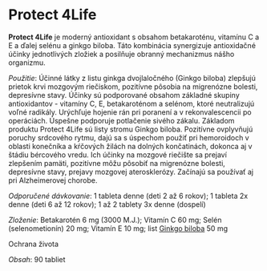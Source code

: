 Protect 4Life
==============

**Protect 4Life** je moderný antioxidant s obsahom betakaroténu, vitamínu C a E
a ďalej selénu a ginkgo biloba. Táto kombinácia synergizuje antioxidačné účinky
jednotlivých zložiek a posilňuje obranný mechanizmus nášho organizmu.

*Použitie*: Účinné látky z listu ginkga dvojlaločného (Ginkgo biloba) zlepšujú
prietok krvi mozgovým riečiskom, pozitívne pôsobia na migrenózne bolesti,
depresívne stavy. Účinky sú podporované obsahom základné skupiny antioxidantov -
vitamíny C, E, betakaroténom a selénom, ktoré neutralizujú voľné radikály.
Urýchľuje hojenie rán pri poranení a v rekonvalescencii po operáciách. Úspešne
podporuje potlačenie sivého zákalu. Základom produktu Protect 4Life sú listy
stromu Ginkgo biloba. Pozitívne ovplyvňujú poruchy srdcového rytmu, dajú sa s
úspechom použiť pri hemoroidoch v oblasti konečníka a kŕčových žilách na dolných
končatinách, dokonca aj v štádiu bércového vredu. Ich účinky na mozgové riečište
sa prejaví zlepšením pamäti, pozitívne môžu pôsobiť na migrenózne bolesti,
depresívne stavy, prejavy mozgovej aterosklerózy. Začínajú sa používať aj pri
Alzheimerovej chorobe.

*Odporučené dávkovanie*: 1 tableta denne (deti 2 až 6 rokov); 1 tableta 2x denne
(deti 6 až 12 rokov); 1 až 2 tablety 3x denne (dospelí)

*Zloženie*: Betakarotén 6 mg (3000 M.J.); Vitamín C 60 mg; Selén
(selenometionín) 20 mg; Vitamín E 10 mg; list
[Ginkgo biloba](../bylinky/ginkgo-dvojlalocne) 50 mg

Ochrana života

*Obsah*: 90 tabliet
